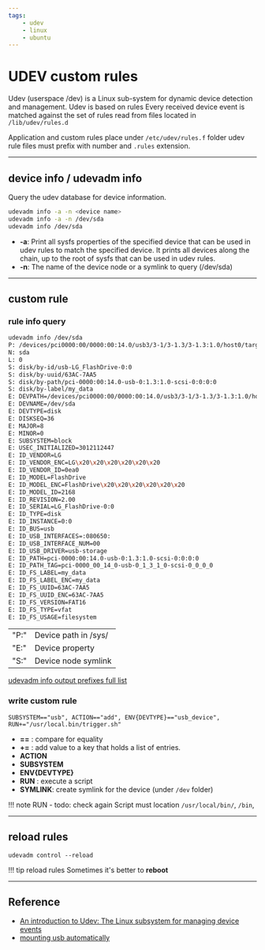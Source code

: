 ```yaml
---
tags:
    - udev
    - linux
    - ubuntu
---
```

# UDEV custom rules
Udev (userspace /dev) is a Linux sub-system for dynamic device detection and management.
Udev is based on rules
Every received device event is matched against the set of rules read from files located in `/lib/udev/rules.d`

Application and custom rules place under `/etc/udev/rules.f` folder
udev rule files must prefix with number and `.rules` extension.



---

## device info / udevadm info
Query the udev database for device information.


```bash
udevadm info -a -n <device name>
udevadm info -a -n /dev/sda
udevadm info /dev/sda
```
- **-a**: Print all sysfs properties of the specified device that can be used
           in udev rules to match the specified device. It prints all devices
           along the chain, up to the root of sysfs that can be used in udev
           rules.
- **-n**: The name of the device node or a symlink to query (/dev/sda)

---
## custom rule
### rule info query
```bash title="udevadm info"
udevadm info /dev/sda                
P: /devices/pci0000:00/0000:00:14.0/usb3/3-1/3-1.3/3-1.3:1.0/host0/target0:0:0/0:0:0:0/block/sda
N: sda
L: 0
S: disk/by-id/usb-LG_FlashDrive-0:0
S: disk/by-uuid/63AC-7AA5
S: disk/by-path/pci-0000:00:14.0-usb-0:1.3:1.0-scsi-0:0:0:0
S: disk/by-label/my_data
E: DEVPATH=/devices/pci0000:00/0000:00:14.0/usb3/3-1/3-1.3/3-1.3:1.0/host0/target0:0:0/0:0:0:0/block/sda
E: DEVNAME=/dev/sda
E: DEVTYPE=disk
E: DISKSEQ=36
E: MAJOR=8
E: MINOR=0
E: SUBSYSTEM=block
E: USEC_INITIALIZED=3012112447
E: ID_VENDOR=LG
E: ID_VENDOR_ENC=LG\x20\x20\x20\x20\x20\x20
E: ID_VENDOR_ID=0ea0
E: ID_MODEL=FlashDrive
E: ID_MODEL_ENC=FlashDrive\x20\x20\x20\x20\x20\x20
E: ID_MODEL_ID=2168
E: ID_REVISION=2.00
E: ID_SERIAL=LG_FlashDrive-0:0
E: ID_TYPE=disk
E: ID_INSTANCE=0:0
E: ID_BUS=usb
E: ID_USB_INTERFACES=:080650:
E: ID_USB_INTERFACE_NUM=00
E: ID_USB_DRIVER=usb-storage
E: ID_PATH=pci-0000:00:14.0-usb-0:1.3:1.0-scsi-0:0:0:0
E: ID_PATH_TAG=pci-0000_00_14_0-usb-0_1_3_1_0-scsi-0_0_0_0
E: ID_FS_LABEL=my_data
E: ID_FS_LABEL_ENC=my_data
E: ID_FS_UUID=63AC-7AA5
E: ID_FS_UUID_ENC=63AC-7AA5
E: ID_FS_VERSION=FAT16
E: ID_FS_TYPE=vfat
E: ID_FS_USAGE=filesystem

```

|      |                      |
| ---- | -------------------- |
| "P:" | Device path in /sys/ |
| "E:" | Device property      |
| "S:" | Device node symlink  |

[udevadm info output prefixes full list](https://man7.org/linux/man-pages/man8/udevadm.8.html)

### write custom rule

```
SUBSYSTEM=="usb", ACTION=="add", ENV{DEVTYPE}=="usb_device",  RUN+="/usr/local.bin/trigger.sh"
```
- **==** : compare for equality
- **+=** : add value to a key that holds a list of entries.
- **ACTION**
- **SUBSYSTEM**
- **ENV{DEVTYPE}**
- **RUN** : execute a script
- **SYMLINK**: create symlink for the device (under `/dev` folder)


!!! note RUN
    - todo: check again
    Script must location `/usr/local/bin/`, `/bin`, 
     
---

## reload rules
```
udevadm control --reload
```

!!! tip reload rules
    Sometimes it's better to **reboot**
     

---

## Reference
- [An introduction to Udev: The Linux subsystem for managing device events](https://opensource.com/article/18/11/udev)
- [mounting usb automatically](https://unix.stackexchange.com/questions/119973/mounting-usb-automatically-having-usbs-label-as-mountpoint)

